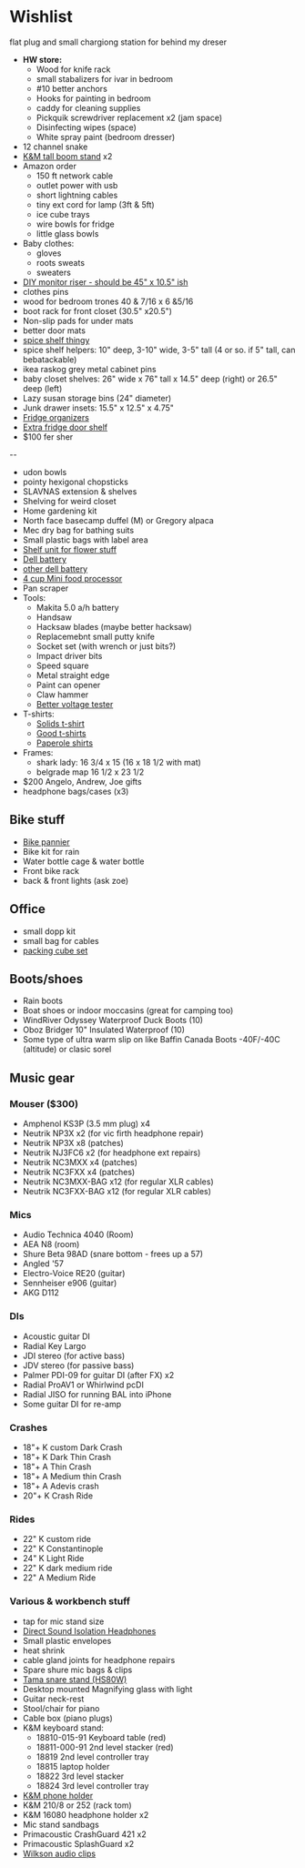 # Wishlist

flat plug and small chargiong station for behind my dreser

- **HW store:**
  - Wood for knife rack
  - small stabalizers for ivar in bedroom
  - #10 better anchors
  - Hooks for painting in bedroom
  - caddy for cleaning supplies
  - Pickquik screwdriver replacement x2 (jam space)
  - Disinfecting wipes (space)
  - White spray paint (bedroom dresser)
- 12 channel snake
- [K&M tall boom stand](http://www.economik.com/km/21021-black/) x2
- Amazon order
  - 150 ft network cable
  - outlet power with usb
  - short lightning cables
  - tiny ext cord for lamp (3ft & 5ft)
  - ice cube trays
  - wire bowls for fridge
  - little glass bowls
- Baby clothes:
  - gloves
  - roots sweats
  - sweaters
- [DIY monitor riser - should be 45" x 10.5" ish](https://ugmonk.com/blogs/journal/my-diy-monitor-stand)
- clothes pins
- wood for bedroom trones 40 & 7/16 x 6 &5/16
- boot rack for front closet (30.5" x20.5")
- Non-slip pads for under mats
- better door mats
- [spice shelf thingy](https://www.amazon.ca/YouCopia-SpiceStack-24-Bottle-Organizer-Universal/dp/B009KZYXMC)
- spice shelf helpers: 10" deep, 3-10" wide, 3-5" tall (4 or so. if  5" tall, can bebatackable)
- ikea raskog grey metal cabinet pins
- baby closet shelves: 26" wide x 76" tall x 14.5" deep (right) or 26.5" deep (left)
- Lazy susan storage bins (24" diameter)
- Junk drawer insets: 15.5" x 12.5" x 4.75"
- [Fridge organizers](https://www.containerstore.com/organization-projects/kitchen/project/organize-your-fridge)
- [Extra fridge door shelf](https://www.searspartsdirect.com/product/3fkhd2hk4f-0046-464/id-67003777)
- $100 fer sher

--

- udon bowls
- pointy hexigonal chopsticks
- SLAVNAS extension & shelves
- Shelving for weird closet
- Home gardening kit
- North face basecamp duffel (M) or Gregory alpaca
- Mec dry bag for bathing suits
- Small plastic bags with label area
- [Shelf unit for flower stuff](https://www.amazon.ca/Whitmor-6070-3437-Supreme-3-Tier-Shelving/dp/B004BDP69M/)
- [Dell battery](http://www.laptopcharge.ca/category/search/dell/xps+13+9360.aspx)
- [other dell battery](https://www.canada-laptop-battery.com/canada-battery-dell-6097.html#)
- [4 cup Mini food processor](https://www.amazon.ca/Cuisinart-CH-4BKC-Elite-Mini-Chopper/dp/B003WH9ID8/)
- Pan scraper
- Tools:
  - Makita 5.0 a/h battery
  - Handsaw
  - Hacksaw blades (maybe better hacksaw)
  - Replacemebnt small putty knife
  - Socket set (with wrench or just bits?)
  - Impact driver bits
  - Speed square
  - Metal straight edge
  - Paint can opener
  - Claw hammer
  - [Better voltage tester](https://www.amazon.com/dp/B004FXJOQO?tag=nextluxuryus-20&linkCode=osi&th=1&psc=1)
- T-shirts:
  - [Solids t-shirt](https://solids.bandcamp.com/merch)
  - [Good t-shirts](https://us.kowtowclothing.com/)
  - [Paperole shirts](https://www.paperole.com/)
- Frames:
  - shark lady: 16 3/4 x 15 (16 x 18 1/2 with mat)
  - belgrade map 16 1/2 x 23 1/2
- $200 Angelo, Andrew, Joe gifts
- headphone bags/cases (x3)

## Bike stuff

- [Bike pannier](https://www.twowheelgear.com/collections/panniers/products/pannier-backpack-convertible-lite-and-plus?variant=31656254963772)
- Bike kit for rain
- Water bottle cage & water bottle
- Front bike rack
- back & front lights (ask zoe)

## Office

- small dopp kit
- small bag for cables
- [packing cube set](https://packhacker.com/travel-gear/category/organizers-and-pouches/packing-cubes/)

## Boots/shoes

- Rain boots
- Boat shoes or indoor moccasins (great for camping too)
- WindRiver Odyssey Waterproof Duck Boots (10)
- Oboz Bridger 10" Insulated Waterproof (10)
- Some type of ultra warm slip on like Baffin Canada Boots -40F/-40C (altitude) or clasic sorel

## Music gear

### Mouser ($300)

- Amphenol KS3P (3.5 mm plug) x4
- Neutrik NP3X x2 (for vic firth headphone repair)
- Neutrik NP3X x8 (patches)
- Neutrik NJ3FC6 x2 (for headphone ext repairs)
- Neutrik NC3MXX x4 (patches)
- Neutrik NC3FXX x4 (patches)
- Neutrik NC3MXX-BAG x12 (for regular XLR cables)
- Neutrik NC3FXX-BAG x12 (for regular XLR cables)

### Mics

- Audio Technica 4040 (Room)
- AEA N8 (room)
- Shure Beta 98AD (snare bottom - frees up a 57)
- Angled '57
- Electro-Voice RE20 (guitar)
- Sennheiser e906 (guitar)
- AKG D112

### DIs

- Acoustic guitar DI
- Radial Key Largo
- JDI stereo (for active bass)
- JDV stereo (for passive bass)
- Palmer PDI-09 for guitar DI (after FX) x2
- Radial ProAV1 or Whirlwind pcDI
- Radial JISO for running BAL into iPhone
- Some guitar DI for re-amp

### Crashes

- 18"+ K custom Dark Crash
- 18"+ K Dark Thin Crash
- 18"+ A Thin Crash
- 18"+ A Medium thin Crash
- 18"+ A Adevis crash
- 20"+ K Crash Ride

### Rides

- 22" K custom ride
- 22" K Constantinople
- 24" K Light Ride
- 22" K dark medium ride
- 22" A Medium Ride

### Various & workbench stuff

- tap for mic stand size
- [Direct Sound Isolation Headphones](https://www.extremeheadphones.com/product-page/ex29-plus)
- Small plastic envelopes
- heat shrink
- cable gland joints for headphone repairs
- Spare shure mic bags & clips
- [Tama snare stand (HS80W)](https://www.timpano-percussion.com/us/pied-de-caisse-claire-tama-roadpro-hs80w.html?id=43102689)
- Desktop mounted Magnifying glass with light
- Guitar neck-rest
- Stool/chair for piano
- Cable box (piano plugs)
- K&M keyboard stand:
  - 18810-015-91 Keyboard table (red)
  - 18811-000-91 2nd level stacker (red)
  - 18819 2nd level controller tray
  - 18815 laptop holder
  - 18822 3rd level stacker
  - 18824 3rd level controller tray
- [K&M phone holder](https://www.amazon.ca/dp/B00AF65OBE?tag=marcpric08-21)
- K&M 210/8 or 252 (rack tom)
- K&M 16080 headphone holder x2
- Mic stand sandbags
- Primacoustic CrashGuard 421 x2
- Primacoustic SplashGuard x2
- [Wilkson audio clips](https://www.soundonsound.com/reviews/wilkinson-audio-mic-clips)
